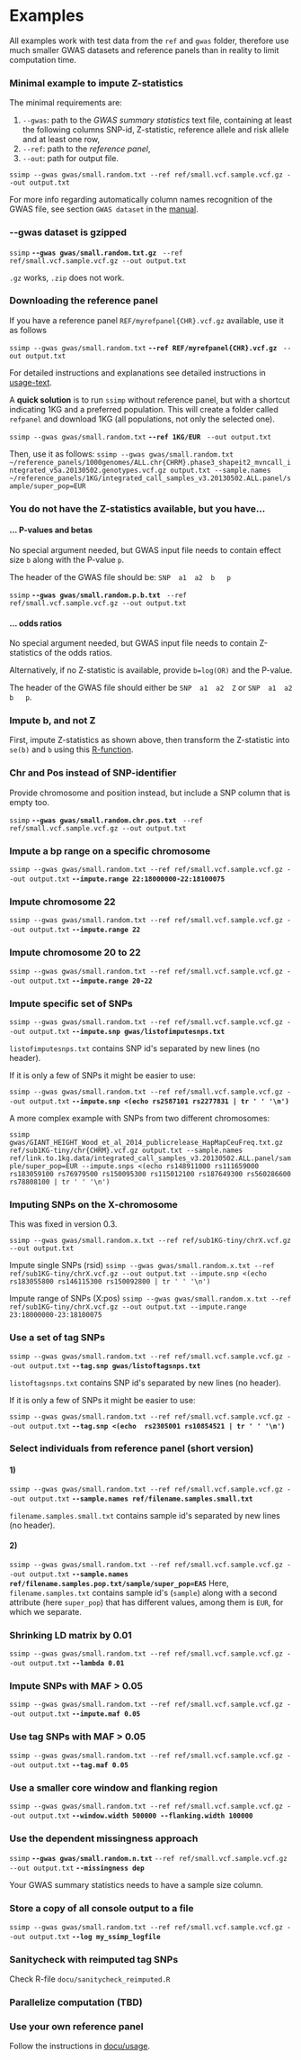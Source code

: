 [//]: ==================================
# Examples
[//]: ==================================

All examples work with test data from the `ref` and `gwas` folder, therefore use much smaller GWAS datasets and reference panels than in reality to limit computation time. 

### Minimal example to impute Z-statistics
[//]: -------------------------------
The minimal requirements are:
1. `--gwas`: path to the *GWAS summary statistics* text file, containing at least the following columns SNP-id, Z-statistic, reference allele and risk allele and at least one row, 
2. `--ref`: path to the *reference panel*,
3. `--out`: path for output file.

`ssimp --gwas gwas/small.random.txt --ref ref/small.vcf.sample.vcf.gz --out output.txt`

For more info regarding automatically column names recognition of the GWAS file, see section `GWAS dataset` in the [manual](https://github.com/sinarueeger/ssimp_software/blob/master/docu/manual.md).


### --gwas dataset is gzipped
[//]: -------------------------------

`ssimp` **`--gwas gwas/small.random.txt.gz`** ` --ref ref/small.vcf.sample.vcf.gz --out output.txt`

`.gz` works, `.zip` does not work.

### Downloading the reference panel
[//]: -------------------------------

If you have a reference panel `REF/myrefpanel{CHR}.vcf.gz` available, use it as follows

`ssimp --gwas gwas/small.random.txt` **`--ref REF/myrefpanel{CHR}.vcf.gz`** ` --out output.txt`

For detailed instructions and explanations see detailed instructions in [usage-text](https://github.com/sinarueeger/ssimp_software/blob/master/docu/usage.txt).

A **quick solution** is to run `ssimp` without reference panel, but with a shortcut indicating 1KG and a preferred population. This will create a folder called `refpanel` and download 1KG (all populations, not only the selected one).

`ssimp --gwas gwas/small.random.txt` **`--ref 1KG/EUR`** ` --out output.txt`

Then, use it as follows:
`ssimp --gwas gwas/small.random.txt ~/reference_panels/1000genomes/ALL.chr{CHRM}.phase3_shapeit2_mvncall_integrated_v5a.20130502.genotypes.vcf.gz output.txt --sample.names ~/reference_panels/1KG/integrated_call_samples_v3.20130502.ALL.panel/sample/super_pop=EUR`


### You do not have the Z-statistics available, but you have...
[//]: -------------------------------

#### ... P-values and betas
No special argument needed, but GWAS input file needs to contain effect size `b` along with the P-value `p`. 

The header of the GWAS file should be: `SNP  a1  a2  b   p`

`ssimp` **`--gwas gwas/small.random.p.b.txt`** ` --ref ref/small.vcf.sample.vcf.gz --out output.txt`


#### ... odds ratios
No special argument needed, but GWAS input file needs to contain Z-statistics of the odds ratios. 

Alternatively, if no Z-statistic is available, provide `b=log(OR)` and the P-value.

The header of the GWAS file should either be `SNP  a1  a2  Z` or `SNP  a1  a2  b   p`.


### Impute b, and not Z
[//]: -------------------------------
First, impute Z-statistics as shown above, then transform the Z-statistic into `se(b)` and `b` using this [R-function](https://github.com/sinarueeger/ssimp_software/blob/master/transform_z_to_b.R).


### Chr and Pos instead of SNP-identifier
[//]: -------------------------------
Provide chromosome and position instead, but include a SNP column that is empty too.

`ssimp` **`--gwas gwas/small.random.chr.pos.txt`** ` --ref ref/small.vcf.sample.vcf.gz --out output.txt`


### Impute a bp range on a specific chromosome
[//]: -------------------------------

`ssimp --gwas gwas/small.random.txt --ref ref/small.vcf.sample.vcf.gz --out output.txt` **`--impute.range 22:18000000-22:18100075`**


### Impute chromosome 22
[//]: -------------------------------

`ssimp --gwas gwas/small.random.txt --ref ref/small.vcf.sample.vcf.gz --out output.txt` **`--impute.range 22`**


### Impute chromosome 20 to 22
[//]: -------------------------------

`ssimp --gwas gwas/small.random.txt --ref ref/small.vcf.sample.vcf.gz --out output.txt` **`--impute.range 20-22`**


### Impute specific set of SNPs
[//]: -------------------------------

`ssimp --gwas gwas/small.random.txt --ref ref/small.vcf.sample.vcf.gz --out output.txt` **`--impute.snp gwas/listofimputesnps.txt`**

`listofimputesnps.txt` contains SNP id's separated by new lines (no header).

If it is only a few of SNPs it might be easier to use:

`ssimp --gwas gwas/small.random.txt --ref ref/small.vcf.sample.vcf.gz --out output.txt` **`--impute.snp <(echo rs2587101 rs2277831 | tr ' ' '\n')`**

A more complex example with SNPs from two different chromosomes:

`ssimp gwas/GIANT_HEIGHT_Wood_et_al_2014_publicrelease_HapMapCeuFreq.txt.gz ref/sub1KG-tiny/chr{CHRM}.vcf.gz output.txt --sample.names ref/link.to.1kg.data/integrated_call_samples_v3.20130502.ALL.panel/sample/super_pop=EUR --impute.snps <(echo rs148911000 rs111659000 rs183059100 rs76979500 rs150095300 rs115012100 rs187649300 rs560286600
rs78808100 | tr ' ' '\n')`



### Imputing SNPs on the X-chromosome
[//]: -------------------------------

This was fixed in version 0.3. 

`ssimp --gwas gwas/small.random.x.txt --ref ref/sub1KG-tiny/chrX.vcf.gz --out output.txt`

Impute single SNPs (rsid)
`ssimp --gwas gwas/small.random.x.txt --ref ref/sub1KG-tiny/chrX.vcf.gz --out output.txt --impute.snp <(echo rs183055800 rs146115300 rs150092800 | tr ' ' '\n')`

Impute range of SNPs (X:pos)
`ssimp --gwas gwas/small.random.x.txt --ref ref/sub1KG-tiny/chrX.vcf.gz --out output.txt --impute.range 23:18000000-23:18100075`


### Use a set of tag SNPs
[//]: -------------------------------

`ssimp --gwas gwas/small.random.txt --ref ref/small.vcf.sample.vcf.gz --out output.txt` **`--tag.snp gwas/listoftagsnps.txt`**

`listoftagsnps.txt` contains SNP id's separated by new lines (no header).

If it is only a few of SNPs it might be easier to use:

`ssimp --gwas gwas/small.random.txt --ref ref/small.vcf.sample.vcf.gz --out output.txt` **`--tag.snp <(echo  rs2305001 rs10854521 | tr ' ' '\n')`**


### Select individuals from reference panel (short version)
[//]: -------------------------------

#### 1)
`ssimp --gwas gwas/small.random.txt --ref ref/small.vcf.sample.vcf.gz --out output.txt` **`--sample.names ref/filename.samples.small.txt`**

`filename.samples.small.txt` contains sample id's separated by new lines (no header). 

#### 2)
`ssimp --gwas gwas/small.random.txt --ref ref/small.vcf.sample.vcf.gz --out output.txt` **`--sample.names ref/filename.samples.pop.txt/sample/super_pop=EAS`**
Here, `filename.samples.txt` contains sample id's (`sample`) along with a second attribute (here `super_pop`) that has different values, among them is `EUR`, for which we separate. 


### Shrinking LD matrix by 0.01
[//]: -------------------------------

`ssimp --gwas gwas/small.random.txt --ref ref/small.vcf.sample.vcf.gz --out output.txt` **`--lambda 0.01`**


### Impute SNPs with MAF > 0.05
[//]: -------------------------------

`ssimp --gwas gwas/small.random.txt --ref ref/small.vcf.sample.vcf.gz --out output.txt` **`--impute.maf 0.05`**


### Use tag SNPs with MAF > 0.05
[//]: -------------------------------

`ssimp --gwas gwas/small.random.txt --ref ref/small.vcf.sample.vcf.gz --out output.txt` **`--tag.maf 0.05`**


### Use a smaller core window and flanking region
[//]: -------------------------------

`ssimp --gwas gwas/small.random.txt --ref ref/small.vcf.sample.vcf.gz --out output.txt` **`--window.width 500000 --flanking.width 100000`**


### Use the dependent missingness approach
[//]: -------------------------------

`ssimp` **`--gwas gwas/small.random.n.txt`** `--ref ref/small.vcf.sample.vcf.gz --out output.txt` **`--missingness dep`**

Your GWAS summary statistics needs to have a sample size column. 

### Store a copy of all console output to a file
[//]: -------------------------------

`ssimp --gwas gwas/small.random.txt --ref ref/small.vcf.sample.vcf.gz --out output.txt` **`--log my_ssimp_logfile`**


### Sanitycheck with reimputed tag SNPs
[//]: -------------------------------
Check R-file `docu/sanitycheck_reimputed.R`


### Parallelize computation (TBD)
[//]: -------------------------------


### Use your own reference panel
[//]: -------------------------------
Follow the instructions in [docu/usage](https://github.com/sinarueeger/ssimp_software/blob/master/docu/usage.txt).
